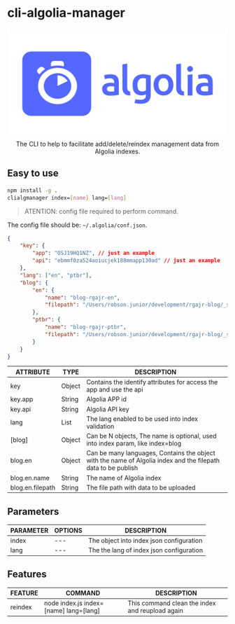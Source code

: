 # cli-algolia-manager

<p align="center">
<img src="./doc/img/cover-01.png" alt="Cover Image" title="Cover Image"/>
</br>
The CLI to help to facilitate add/delete/reindex management data from Algolia indexes.
</p>


## Easy to use

``` bash
npm install -g .
clialgmanager index=[name] lang=[lang]
```

> ATENTION: config file required to perform command.


The config file should be: `~/.algolia/conf.json`.

``` json
{
	"key": {
		"app": "OSJ19HQ1NZ", // just an example
		"api": "ebmmf0za524aoiucjek188mmapp130ad" // just an example
	},
	"lang": ["en", "ptbr"],
	"blog": {
		"en": {
			"name": "blog-rgajr-en",
			"filepath": "/Users/robson.junior/development/rgajr-blog/_site/en/algolia/data/blog.json"
		},
		"ptbr": {
			"name": "blog-rgajr-ptbr",
			"filepath": "/Users/robson.junior/development/rgajr-blog/_site/pt-br/algolia/data/blog.json"
		}
	}
}
```

|  ATTRIBUTE  |  TYPE  |                              DESCRIPTION                            |
|-------------|--------|---------------------------------------------------------------------|
|    key      | Object | Contains the identify attributes for access the app and use the api |
|   key.app   | String | Algolia APP id                                                      |
|   key.api   | String | Algolia API key                                                     |
|     lang    |  List  | The lang enabled to be used into index validation                   |
|    [blog]   | Object | Can be N objects, The name is optional, used into index param, like index=blog        |
|   blog.en   | Object | Can be many languages, Contains the object with the name of Algolia index and the filepath data to be publish |
| blog.en.name | String | The name of Algolia index |
| blog.en.filepath | String | The file path with data to be uploaded |

## Parameters

|  PARAMETER  |               OPTIONS                  |               DESCRIPTION             |
|-------------|----------------------------------------|---------------------------------------|
|   index     |                 ---                    | The object into index json configuration |
|    lang     |                 ---                    | The the lang of index json configuration |

## Features

|  FEATURE |                COMMAND                 |               DESCRIPTION             |
|----------|----------------------------------------|---------------------------------------|
|  reindex | node index.js index=[name] lang=[lang] | This command clean the index and reupload again |

